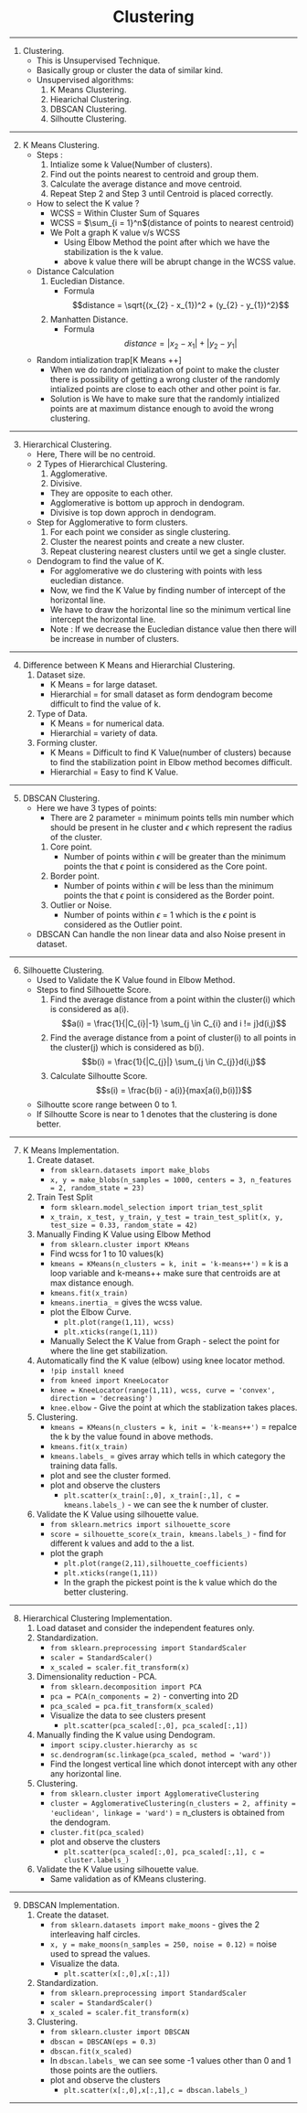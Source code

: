 <h1 align="center">
  Clustering
</h1>

---

1. Clustering.
    - This is Unsupervised Technique.
    - Basically group or cluster the data of similar kind.
    - Unsupervised algorithms:
        1. K Means Clustering.
        2. Hiearichal Clustering.
        3. DBSCAN Clustering.
        4. Silhoutte Clustering.

---

2. K Means Clustering.
    - Steps :
        1. Intialize some k Value(Number of clusters).
        2. Find out the points nearest to centroid and group them.
        3. Calculate the average distance and move centroid.
        4. Repeat Step 2 and Step 3 until Centroid is placed correctly.
    - How to select the K value ?
        - WCSS = Within Cluster Sum of Squares
        - WCSS = $\sum_{i = 1}^n$(distance of points to nearest centroid)
        - We Polt a graph K value v/s WCSS 
            - Using Elbow Method the point after which we have the stabilization is the k value.
            - above k value there will be abrupt change in the WCSS value.
    - Distance Calculation
        1. Eucledian Distance.
            - Formula 
            $$distance = \sqrt{(x_{2} - x_{1})^2 + (y_{2} - y_{1})^2}$$
        2. Manhatten Distance.
            - Formula 
            $$distance = |x_{2} - x_{1}| + |y_{2} - y_{1}|$$
    - Random intialization trap[K Means ++]
        - When we do random intialization of point to make the cluster there is possibility of getting a wrong cluster of the randomly intialized points are close to each other and other point is far.
        - Solution is We have to make sure that the randomly intialized points are at maximum distance enough to avoid the wrong clustering.

---

3. Hierarchical Clustering.
    - Here, There will be no centroid.
    - 2 Types of Hierarchical Clustering.
        1. Agglomerative.
        2. Divisive.
        - They are opposite to each other.
        - Agglomerative is bottom up approch in dendogram.
        - Divisive is top down approch in dendogram.
    - Step for Agglomerative to form clusters.
        1. For each point we consider as single clustering.
        2. Cluster the nearest points and create a new cluster.
        3. Repeat clustering nearest clusters until we get a single cluster.
    - Dendogram to find the value of K.
        - For agglomerative we do clustering with points with less eucledian distance.
        - Now, we find the K Value by finding number of intercept of the horizontal line.
        - We have to draw the horizontal line so the minimum vertical line intercept the horizontal line.
        - Note : If we decrease the Eucledian distance value then there will be increase in number of clusters.

---

4. Difference between K Means and Hierarchial Clustering.
    1. Dataset size.
        - K Means = for large dataset.
        - Hierarchial = for small dataset as form dendogram become difficult to find the value of k.
    2. Type of Data.
        - K Means = for numerical data.
        - Hierarchial = variety of data.
    3. Forming cluster.
        - K Means = Difficult to find K Value(number of clusters) because to find the stabilization point in Elbow method becomes difficult.
        - Hierarchial = Easy to find K Value.

---

5. DBSCAN Clustering.
    - Here we have 3 types of points:
        - There are 2 parameter = minimum points tells min number which should be present in he cluster and $\epsilon$ which represent the radius of the cluster.
        1. Core point.
            - Number of points within $\epsilon$ will be greater than the minimum points the that $\epsilon$ point is considered as the Core point.
        2. Border point.
            - Number of points within $\epsilon$ will be less than the minimum points the that $\epsilon$ point is considered as the Border point.
        3. Outlier or Noise. 
            - Number of points within $\epsilon$ = 1 which is the $\epsilon$ point is considered as the Outlier point.
    - DBSCAN Can handle the non linear data and also Noise present in dataset.

--- 

6. Silhouette Clustering.
    - Used to Validate the K Value found in Elbow Method.
    - Steps to find Silhouette Score.
        1. Find the average distance from a point within the cluster(i) which is considered as a(i).
        $$a(i) = \frac{1}{|C_{i}|-1} \sum_{j \in C_{i} and i != j}d(i,j)$$
        2. Find the average distance from a point of cluster(i) to all points in the cluster(j) which is considered as b(i).
        $$b(i) = \frac{1}{|C_{j}|} \sum_{j \in C_{j}}d(i,j)$$
        3. Calculate Silhoutte Score.
        $$s(i) = \frac{b(i) - a(i)}{max[a(i),b(i)]}$$
    - Silhoutte score range between 0 to 1.
    - If Silhoutte Score is near to 1 denotes that the clustering is done better. 

--- 

7. K Means Implementation.
    1. Create dataset.
        - ```from sklearn.datasets import make_blobs```
        - ```x, y = make_blobs(n_samples = 1000, centers = 3, n_features = 2, random_state = 23)```
    2. Train Test Split
        - ```form sklearn.model_selection import trian_test_split```
        - ```x_train, x_test, y_train, y_test = train_test_split(x, y, test_size = 0.33, random_state = 42)```
    3. Manually Finding K Value using Elbow Method
        - ```from sklearn.cluster import KMeans```
        - Find wcss for 1 to 10 values(k)
        - ```kmeans = KMeans(n_clusters = k, init = 'k-means++')``` = k is a loop variable and k-means++ make sure that centroids are at max distance enough.
        - ```kmeans.fit(x_train)``` 
        - ```kmeans.inertia_``` = gives the wcss value.
        - plot the Elbow Curve.
            - ```plt.plot(range(1,11), wcss)```
            - ```plt.xticks(range(1,11))```
        - Manually Select the K Value from Graph - select the point for where the line get stabilization.
    4. Automatically find the K value (elbow) using knee locator method.
        - ```!pip install kneed```
        - ```from kneed import KneeLocator```
        - ```knee = KneeLocator(range(1,11), wcss, curve = 'convex', direction = 'decreasing')```
        - ```knee.elbow``` - Give the point at which the stablization takes places.
    5. Clustering.
        - ```kmeans = KMeans(n_clusters = k, init = 'k-means++')``` = repalce the k by the value found in above methods.
        - ```kmeans.fit(x_train)```
        - ```kmeans.labels_``` = gives array which tells in which category the training data falls.
        - plot and see the cluster formed.
        - plot and observe the clusters
            - ```plt.scatter(x_train[:,0], x_train[:,1], c = kmeans.labels_)``` -  we can see the k number of cluster.
    6. Validate the K Value using silhouette value.
        - ```from sklearn.metrics import silhouette_score```
        - ```score = silhouette_score(x_train, kmeans.labels_)``` - find for different k values and add to the a list.
        - plot the graph
            - ```plt.plot(range(2,11),silhouette_coefficients)```
            - ```plt.xticks(range(1,11))```
            - In the graph the pickest point is the k value which do the better clustering.

--- 

8. Hierarchical Clustering Implementation.
    1. Load dataset and consider the independent features only.
    2. Standardization.
        - ```from sklearn.preprocessing import StandardScaler```
        - ```scaler = StandardScaler()```
        - ```x_scaled = scaler.fit_transform(x)```
    3. Dimensionality reduction - PCA.
        - ```from sklearn.decomposition import PCA```
        - ```pca = PCA(n_components = 2)``` - converting into 2D
        - ```pca_scaled = pca.fit_transform(x_scaled)```
        - Visualize the data to see clusters present 
            - ```plt.scatter(pca_scaled[:,0], pca_scaled[:,1])``` 
    4. Manually finding the K value using Dendogram.
        - ```import scipy.cluster.hierarchy as sc```
        - ```sc.dendrogram(sc.linkage(pca_scaled, method = 'ward'))```
        - Find the longest vertical line which donot intercept with any other any horizontal line.
    5. Clustering.
        - ```from sklearn.cluster import AgglomerativeClustering```
        - ```cluster = AgglomerativeClustering(n_clusters = 2, affinity = 'euclidean', linkage = 'ward')``` = n_clusters is obtained from the dendogram.
        - ```cluster.fit(pca_scaled)```        
        - plot and observe the clusters
            - ```plt.scatter(pca_scaled[:,0], pca_scaled[:,1], c = cluster.labels_)```
    6. Validate the K Value using silhouette value.
        - Same validation as of KMeans clustering.

--- 

9. DBSCAN Implementation.
    1. Create the dataset.
        - ```from sklearn.datasets import make_moons``` - gives the 2 interleaving half circles.
        - ```x, y = make_moons(n_samples = 250, noise = 0.12)``` = noise used to spread the values.
        - Visualize the data. 
            - ```plt.scatter(x[:,0],x[:,1])```
    2. Standardization.
        - ```from sklearn.preprocessing import StandardScaler```
        - ```scaler = StandardScaler()```
        - ```x_scaled = scaler.fit_transform(x)```
    3. Clustering.
        - ```from sklearn.cluster import DBSCAN```
        - ```dbscan = DBSCAN(eps = 0.3)```
        - ```dbscan.fit(x_scaled)```
        - In ```dbscan.labels_``` we can see some -1 values other than 0 and 1 those points are the outliers.
        - plot and observe the clusters
            - ```plt.scatter(x[:,0],x[:,1],c = dbscan.labels_)```

---
